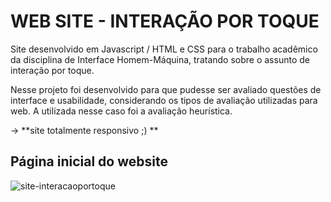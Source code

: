 # WEB SITE - INTERAÇÃO POR TOQUE
Site desenvolvido em Javascript / HTML e CSS para o trabalho acadêmico da disciplina de Interface Homem-Máquina, tratando sobre o assunto de interação por toque.

Nesse projeto foi desenvolvido para que pudesse ser avaliado questões de interface e usabilidade, considerando os tipos de avaliação utilizadas para web. 
A utilizada nesse caso foi a avaliação heurística. 

 -> **site totalmente responsivo ;) **




## Página inicial do website
![site-interacaoportoque](https://user-images.githubusercontent.com/56418006/88432437-95e72080-cdd2-11ea-859a-27c99421a4c1.PNG)

